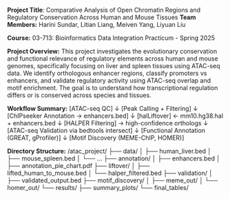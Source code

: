 **Project Title**: Comparative Analysis of Open Chromatin Regions and Regulatory Conservation Across Human and Mouse Tissues
**Team Members:** Harini Sundar, Litian Liang, Meiven Yang, Liyuan Liu

**Course:** 03-713: Bioinformatics Data Integration Practicum - Spring 2025

**Project Overview:**
This project investigates the evolutionary conservation and functional relevance of regulatory elements across human and mouse genomes, specifically focusing on liver and spleen tissues using ATAC-seq data.
We identify orthologous enhancer regions, classify promoters vs enhancers, and validate regulatory activity using ATAC-seq overlap and motif enrichment. The goal is to understand how transcriptional regulation differs or is conserved across species and tissues.

**Workflow Summary:**
[ATAC-seq QC] 
    ↓
[Peak Calling + Filtering]
    ↓
[ChIPseeker Annotation → enhancers.bed]
    ↓
[halLiftover] ← mm10.hg38.hal + enhancers.bed
    ↓
[HALPER Filtering] → high-confidence orthologs
    ↓
[ATAC-seq Validation via bedtools intersect]
    ↓
[Functional Annotation (GREAT, gProfiler)]
    ↓
[Motif Discovery (MEME-ChIP, HOMER)]


**Directory Structure:**
/atac_project/
    ├── data/
    │   ├── human_liver.bed
    │   ├── mouse_spleen.bed
    │   └── ...
    ├── annotation/
    │   ├── enhancers.bed
    │   ├── annotation_pie_chart.pdf
    ├── liftover/
    │   ├── lifted_human_to_mouse.bed
    │   └── halper_filtered.bed
    ├── validation/
    │   ├── validated_output.bed
    ├── motif_discovery/
    │   ├── meme_out/
    │   └── homer_out/
    └── results/
        ├── summary_plots/
        └── final_tables/
